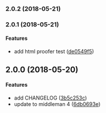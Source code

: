 <a name="2.0.2"></a>
### 2.0.2 (2018-05-21)




<a name="2.0.1"></a>
### 2.0.1 (2018-05-21)


#### Features

*   add html proofer test ([de0549f5](https://bitbucket.org/wejustdostuff/middleman-site-wejustdostuff/commit/de0549f5100088be55a5af2870f3988db57dc026))



<a name="2.0.0"></a>
## 2.0.0 (2018-05-20)


#### Features

*   add CHANGELOG ([3b5c253c](https://bitbucket.org/wejustdostuff/middleman-site-wejustdostuff/commit/3b5c253c67b7daf958bb2605abee77065b6a8cc5))
*   update to middleman 4 ([6db0693e](https://bitbucket.org/wejustdostuff/middleman-site-wejustdostuff/commit/6db0693ec3fcc756b96d35a1d252ec1fa7deae51))



